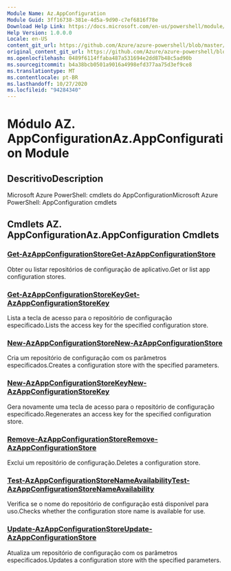 ```yaml
---
Module Name: Az.AppConfiguration
Module Guid: 3ff16738-381e-4d5a-9d90-c7ef6816f78e
Download Help Link: https://docs.microsoft.com/en-us/powershell/module/az.appconfiguration
Help Version: 1.0.0.0
Locale: en-US
content_git_url: https://github.com/Azure/azure-powershell/blob/master/src/AppConfiguration/help/Az.AppConfiguration.md
original_content_git_url: https://github.com/Azure/azure-powershell/blob/master/src/AppConfiguration/help/Az.AppConfiguration.md
ms.openlocfilehash: 0489f6114ffaba487a531694e2dd87b48c5ad90b
ms.sourcegitcommit: b4a38bcb0501a9016a4998efd377aa75d3ef9ce8
ms.translationtype: MT
ms.contentlocale: pt-BR
ms.lasthandoff: 10/27/2020
ms.locfileid: "94284340"
---
```

# <span data-ttu-id="707ba-101">Módulo AZ. AppConfiguration</span><span class="sxs-lookup"><span data-stu-id="707ba-101">Az.AppConfiguration Module</span></span>
## <span data-ttu-id="707ba-102">Descritivo</span><span class="sxs-lookup"><span data-stu-id="707ba-102">Description</span></span>
<span data-ttu-id="707ba-103">Microsoft Azure PowerShell: cmdlets do AppConfiguration</span><span class="sxs-lookup"><span data-stu-id="707ba-103">Microsoft Azure PowerShell: AppConfiguration cmdlets</span></span>

## <span data-ttu-id="707ba-104">Cmdlets AZ. AppConfiguration</span><span class="sxs-lookup"><span data-stu-id="707ba-104">Az.AppConfiguration Cmdlets</span></span>
### [<span data-ttu-id="707ba-105">Get-AzAppConfigurationStore</span><span class="sxs-lookup"><span data-stu-id="707ba-105">Get-AzAppConfigurationStore</span></span>](Get-AzAppConfigurationStore.md)
<span data-ttu-id="707ba-106">Obter ou listar repositórios de configuração de aplicativo.</span><span class="sxs-lookup"><span data-stu-id="707ba-106">Get or list app configuration stores.</span></span>

### [<span data-ttu-id="707ba-107">Get-AzAppConfigurationStoreKey</span><span class="sxs-lookup"><span data-stu-id="707ba-107">Get-AzAppConfigurationStoreKey</span></span>](Get-AzAppConfigurationStoreKey.md)
<span data-ttu-id="707ba-108">Lista a tecla de acesso para o repositório de configuração especificado.</span><span class="sxs-lookup"><span data-stu-id="707ba-108">Lists the access key for the specified configuration store.</span></span>

### [<span data-ttu-id="707ba-109">New-AzAppConfigurationStore</span><span class="sxs-lookup"><span data-stu-id="707ba-109">New-AzAppConfigurationStore</span></span>](New-AzAppConfigurationStore.md)
<span data-ttu-id="707ba-110">Cria um repositório de configuração com os parâmetros especificados.</span><span class="sxs-lookup"><span data-stu-id="707ba-110">Creates a configuration store with the specified parameters.</span></span>

### [<span data-ttu-id="707ba-111">New-AzAppConfigurationStoreKey</span><span class="sxs-lookup"><span data-stu-id="707ba-111">New-AzAppConfigurationStoreKey</span></span>](New-AzAppConfigurationStoreKey.md)
<span data-ttu-id="707ba-112">Gera novamente uma tecla de acesso para o repositório de configuração especificado.</span><span class="sxs-lookup"><span data-stu-id="707ba-112">Regenerates an access key for the specified configuration store.</span></span>

### [<span data-ttu-id="707ba-113">Remove-AzAppConfigurationStore</span><span class="sxs-lookup"><span data-stu-id="707ba-113">Remove-AzAppConfigurationStore</span></span>](Remove-AzAppConfigurationStore.md)
<span data-ttu-id="707ba-114">Exclui um repositório de configuração.</span><span class="sxs-lookup"><span data-stu-id="707ba-114">Deletes a configuration store.</span></span>

### [<span data-ttu-id="707ba-115">Test-AzAppConfigurationStoreNameAvailability</span><span class="sxs-lookup"><span data-stu-id="707ba-115">Test-AzAppConfigurationStoreNameAvailability</span></span>](Test-AzAppConfigurationStoreNameAvailability.md)
<span data-ttu-id="707ba-116">Verifica se o nome do repositório de configuração está disponível para uso.</span><span class="sxs-lookup"><span data-stu-id="707ba-116">Checks whether the configuration store name is available for use.</span></span>

### [<span data-ttu-id="707ba-117">Update-AzAppConfigurationStore</span><span class="sxs-lookup"><span data-stu-id="707ba-117">Update-AzAppConfigurationStore</span></span>](Update-AzAppConfigurationStore.md)
<span data-ttu-id="707ba-118">Atualiza um repositório de configuração com os parâmetros especificados.</span><span class="sxs-lookup"><span data-stu-id="707ba-118">Updates a configuration store with the specified parameters.</span></span>

